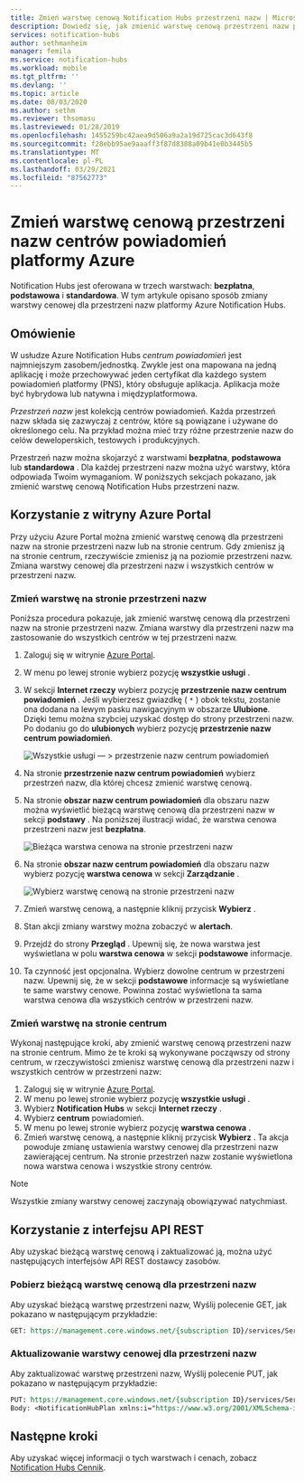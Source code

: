 ```yaml
---
title: Zmień warstwę cenową Notification Hubs przestrzeni nazw | Microsoft Docs
description: Dowiedz się, jak zmienić warstwę cenową przestrzeni nazw platformy Azure Notification Hubs.
services: notification-hubs
author: sethmanheim
manager: femila
ms.service: notification-hubs
ms.workload: mobile
ms.tgt_pltfrm: ''
ms.devlang: ''
ms.topic: article
ms.date: 08/03/2020
ms.author: sethm
ms.reviewer: thsomasu
ms.lastreviewed: 01/28/2019
ms.openlocfilehash: 1455259bc42aea9d506a9a2a19d725cac3d643f8
ms.sourcegitcommit: f28ebb95ae9aaaff3f87d8388a09b41e0b3445b5
ms.translationtype: MT
ms.contentlocale: pl-PL
ms.lasthandoff: 03/29/2021
ms.locfileid: "87562773"
---
```

# <a name="change-pricing-tier-of-an-azure-notification-hubs-namespace"></a>Zmień warstwę cenową przestrzeni nazw centrów powiadomień platformy Azure

Notification Hubs jest oferowana w trzech warstwach: **bezpłatna**, **podstawowa** i **standardowa**. W tym artykule opisano sposób zmiany warstwy cenowej dla przestrzeni nazw platformy Azure Notification Hubs.

## <a name="overview"></a>Omówienie

W usłudze Azure Notification Hubs *centrum powiadomień* jest najmniejszym zasobem/jednostką. Zwykle jest ona mapowana na jedną aplikację i może przechowywać jeden certyfikat dla każdego system powiadomień platformy (PNS), który obsługuje aplikacja. Aplikacja może być hybrydowa lub natywna i międzyplatformowa.

*Przestrzeń nazw* jest kolekcją centrów powiadomień. Każda przestrzeń nazw składa się zazwyczaj z centrów, które są powiązane i używane do określonego celu. Na przykład można mieć trzy różne przestrzenie nazw do celów deweloperskich, testowych i produkcyjnych.

Przestrzeń nazw można skojarzyć z warstwami **bezpłatna**, **podstawowa** lub **standardowa** . Dla każdej przestrzeni nazw można użyć warstwy, która odpowiada Twoim wymaganiom. W poniższych sekcjach pokazano, jak zmienić warstwę cenową Notification Hubs przestrzeni nazw.

## <a name="use-azure-portal"></a>Korzystanie z witryny Azure Portal

Przy użyciu Azure Portal można zmienić warstwę cenową dla przestrzeni nazw na stronie przestrzeni nazw lub na stronie centrum. Gdy zmienisz ją na stronie centrum, rzeczywiście zmienisz ją na poziomie przestrzeni nazw. Zmiana warstwy cenowej dla przestrzeni nazw i wszystkich centrów w przestrzeni nazw.

### <a name="change-tier-on-the-namespace-page"></a>Zmień warstwę na stronie przestrzeni nazw

Poniższa procedura pokazuje, jak zmienić warstwę cenową dla przestrzeni nazw na stronie przestrzeni nazw. Zmiana warstwy dla przestrzeni nazw ma zastosowanie do wszystkich centrów w tej przestrzeni nazw.

1. Zaloguj się w witrynie [Azure Portal](https://portal.azure.com).
2. W menu po lewej stronie wybierz pozycję **wszystkie usługi** .
3. W sekcji **Internet rzeczy** wybierz pozycję **przestrzenie nazw centrum powiadomień** . Jeśli wybierzesz gwiazdkę ( `*` ) obok tekstu, zostanie ona dodana na lewym pasku nawigacyjnym w obszarze **Ulubione**. Dzięki temu można szybciej uzyskać dostęp do strony przestrzeni nazw. Po dodaniu go do **ulubionych** wybierz pozycję **przestrzenie nazw centrum powiadomień**.

    ![Wszystkie usługi — > przestrzenie nazw centrum powiadomień](./media/change-pricing-tier/all-services-nhub.png)

4. Na stronie **przestrzenie nazw centrum powiadomień** wybierz przestrzeń nazw, dla której chcesz zmienić warstwę cenową.
5. Na stronie **obszar nazw centrum powiadomień** dla obszaru nazw można wyświetlić bieżącą warstwę cenową dla przestrzeni nazw w sekcji **podstawy** . Na poniższej ilustracji widać, że warstwa cenowa przestrzeni nazw jest **bezpłatna**.

    ![Bieżąca warstwa cenowa na stronie przestrzeni nazw](./media/change-pricing-tier/pricing-tier-before.png)

6. Na stronie **obszar nazw centrum powiadomień** dla obszaru nazw wybierz pozycję **warstwa cenowa** w sekcji **Zarządzanie** .

    ![Wybierz warstwę cenową na stronie przestrzeni nazw](./media/change-pricing-tier/namespace-select-pricing-menu.png)

7. Zmień warstwę cenową, a następnie kliknij przycisk **Wybierz** .
8. Stan akcji zmiany warstwy można zobaczyć w **alertach**.
9. Przejdź do strony **Przegląd** . Upewnij się, że nowa warstwa jest wyświetlana w polu **warstwa cenowa** w sekcji **podstawowe** informacje.
10. Ta czynność jest opcjonalna. Wybierz dowolne centrum w przestrzeni nazw. Upewnij się, że w sekcji **podstawowe** informacje są wyświetlane te same warstwy cenowe. Powinna zostać wyświetlona ta sama warstwa cenowa dla wszystkich centrów w przestrzeni nazw.

### <a name="change-tier-on-the-hub-page"></a>Zmień warstwę na stronie centrum

Wykonaj następujące kroki, aby zmienić warstwę cenową przestrzeni nazw na stronie centrum. Mimo że te kroki są wykonywane począwszy od strony centrum, w rzeczywistości zmienisz warstwę cenową dla przestrzeni nazw i wszystkich centrów w przestrzeni nazw:

1. Zaloguj się w witrynie [Azure Portal](https://portal.azure.com).
2. W menu po lewej stronie wybierz pozycję **wszystkie usługi** .
3. Wybierz **Notification Hubs** w sekcji **Internet rzeczy** .
4. Wybierz **centrum** powiadomień.
5. W menu po lewej stronie wybierz pozycję **warstwa cenowa** .
6. Zmień warstwę cenową, a następnie kliknij przycisk **Wybierz** . Ta akcja powoduje zmianę ustawienia warstwy cenowej dla przestrzeni nazw zawierającej centrum. Na stronie przestrzeń nazw zostanie wyświetlona nowa warstwa cenowa i wszystkie strony centrów.

> [!NOTE]
> Wszystkie zmiany warstwy cenowej zaczynają obowiązywać natychmiast.

## <a name="use-rest-api"></a>Korzystanie z interfejsu API REST

Aby uzyskać bieżącą warstwę cenową i zaktualizować ją, można użyć następujących interfejsów API REST dostawcy zasobów.

### <a name="get-current-pricing-tier-for-a-namespace"></a>Pobierz bieżącą warstwę cenową dla przestrzeni nazw

Aby uzyskać bieżącą warstwę przestrzeni nazw, Wyślij polecenie GET, jak pokazano w następującym przykładzie:

```REST
GET: https://management.core.windows.net/{subscription ID}/services/ServiceBus/Namespaces/{namespace name}/notificationhubplan
```

### <a name="update-pricing-tier-for-a-namespace"></a>Aktualizowanie warstwy cenowej dla przestrzeni nazw

Aby zaktualizować warstwę przestrzeni nazw, Wyślij polecenie PUT, jak pokazano w następującym przykładzie:

```REST
PUT: https://management.core.windows.net/{subscription ID}/services/ServiceBus/Namespaces/{namespace name}/notificationhubplan
Body: <NotificationHubPlan xmlns:i="https://www.w3.org/2001/XMLSchema-instance" xmlns="http://schemas.microsoft.com/netservices/2010/10/servicebus/connect"><SKU>Standard</SKU></NotificationHubPlan>
```

## <a name="next-steps"></a>Następne kroki

Aby uzyskać więcej informacji o tych warstwach i cenach, zobacz [Notification Hubs Cennik](https://azure.microsoft.com/pricing/details/notification-hubs/).
